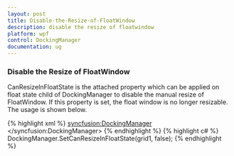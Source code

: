 ```yaml
---
layout: post
title: Disable-the-Resize-of-FloatWindow
description: disable the resize of floatwindow
platform: wpf
control: DockingManager
documentation: ug
---
```


### Disable the Resize of FloatWindow

CanResizeInFloatState is the attached property which can be applied on float state child of DockingManager to disable the manual resize of FloatWindow.  If this property is set, the float window is no longer resizable. The usage is shown below.


{% highlight xml %}
<syncfusion:DockingManager>
<Grid x:Name="grid1" syncfusion:DockingManager.State="Float" syncfusion:DockingManager.CanResizeInFloatState="False"/>
</syncfusion:DockingManager>
{% endhighlight %}
{% highlight c# %}
DockingManager.SetCanResizeInFloatState(grid1, false);
{% endhighlight %}


